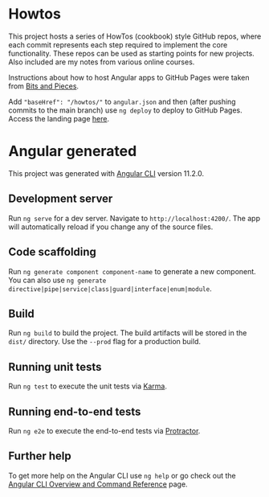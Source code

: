 # Howtos

This project hosts a series of HowTos (cookbook) style GitHub repos, where each commit represents each step required to implement the core functionality. These repos can be used as starting points for new projects. Also included are my notes from various online courses.

Instructions about how to host Angular apps to GitHub Pages were taken from [Bits and Pieces](https://blog.bitsrc.io/deploy-your-angular-project-to-github-pages-7cbacb96f35b). 

Add `"baseHref": "/howtos/"` to `angular.json` and then (after pushing commits to the main branch) use `ng deploy` to deploy to GitHub Pages. Access the landing page [here](https://jfspps.github.io/howtos).

# Angular generated 

This project was generated with [Angular CLI](https://github.com/angular/angular-cli) version 11.2.0.

## Development server

Run `ng serve` for a dev server. Navigate to `http://localhost:4200/`. The app will automatically reload if you change any of the source files.

## Code scaffolding

Run `ng generate component component-name` to generate a new component. You can also use `ng generate directive|pipe|service|class|guard|interface|enum|module`.

## Build

Run `ng build` to build the project. The build artifacts will be stored in the `dist/` directory. Use the `--prod` flag for a production build.

## Running unit tests

Run `ng test` to execute the unit tests via [Karma](https://karma-runner.github.io).

## Running end-to-end tests

Run `ng e2e` to execute the end-to-end tests via [Protractor](http://www.protractortest.org/).

## Further help

To get more help on the Angular CLI use `ng help` or go check out the [Angular CLI Overview and Command Reference](https://angular.io/cli) page.
